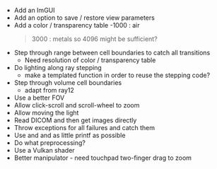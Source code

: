 * Add an ImGUI
* Add an option to save / restore view parameters
* Add a color / transparency table
    -1000 : air
    >3000 : metals
    so 4096 might be sufficient?
* Step through range between cell boundaries to catch all transitions
  * Need resolution of color / transparency table
* Do lighting along ray stepping
  * make a templated function in order to reuse the stepping code?
* Step through volume cell boundaries
  * adapt from ray12
* Use a better FOV
* Allow click-scroll and scroll-wheel to zoom
* Allow moving the light
* Read DICOM and then get images directly
* Throw exceptions for all failures and catch them
* Use <iostream> and <format> and as little printf as possible
* Do what preprocessing?
* Use a Vulkan shader
* Better manipulator - need touchpad two-finger drag to zoom
